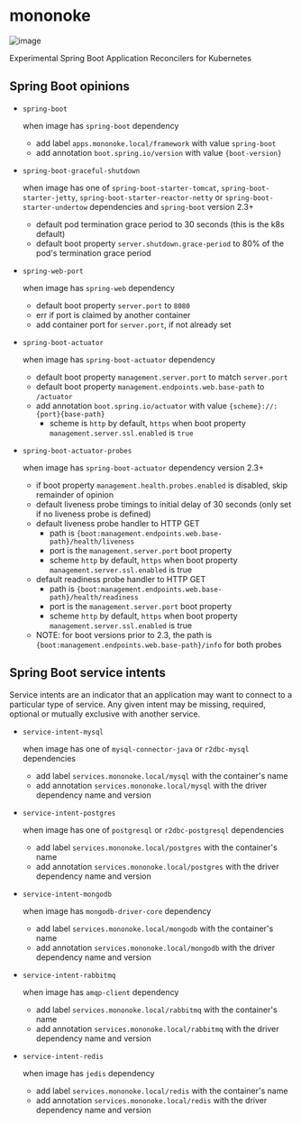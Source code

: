 # mononoke
![image](https://musicart.xboxlive.com/7/ac355100-0000-0000-0000-000000000002/504/image.jpg?w=800&h=600)

Experimental Spring Boot Application Reconcilers for Kubernetes


## Spring Boot opinions

- `spring-boot`
  
  when image has `spring-boot` dependency

  - add label `apps.mononoke.local/framework` with value `spring-boot`
  - add annotation `boot.spring.io/version` with value `{boot-version}`

- `spring-boot-graceful-shutdown`

  when image has one of `spring-boot-starter-tomcat`, `spring-boot-starter-jetty`, `spring-boot-starter-reactor-netty` or `spring-boot-starter-undertow` dependencies and `spring-boot` version 2.3+

  - default pod termination grace period to 30 seconds (this is the k8s default)
  - default boot property `server.shutdown.grace-period` to 80% of the pod's termination grace period

- `spring-web-port`

  when image has `spring-web` dependency
 
  - default boot property `server.port` to `8080`
  - err if port is claimed by another container
  - add container port for `server.port`, if not already set

- `spring-boot-actuator`

  when image has `spring-boot-actuator` dependency

  - default boot property `management.server.port` to match `server.port`
  - default boot property `management.endpoints.web.base-path` to `/actuator`
  - add annotation `boot.spring.io/actuator` with value `{scheme}://:{port}{base-path}`
    - scheme is `http` by default, `https` when boot property `management.server.ssl.enabled` is `true`

- `spring-boot-actuator-probes`

  when image has `spring-boot-actuator` dependency version 2.3+

  - if boot property `management.health.probes.enabled` is disabled, skip remainder of opinion
  - default liveness probe timings to initial delay of 30 seconds (only set if no liveness probe is defined)
  - default liveness probe handler to HTTP GET
    - path is `{boot:management.endpoints.web.base-path}/health/liveness`
    - port is the `management.server.port` boot property
    - scheme `http` by default, `https` when boot property `management.server.ssl.enabled` is true
  - default readiness probe handler to HTTP GET
    - path is `{boot:management.endpoints.web.base-path}/health/readiness`
    - port is the `management.server.port` boot property
    - scheme `http` by default, `https` when boot property `management.server.ssl.enabled` is true
  - NOTE: for boot versions prior to 2.3, the path is `{boot:management.endpoints.web.base-path}/info` for both probes

## Spring Boot service intents

Service intents are an indicator that an application may want to connect to a particular type of service. Any given intent may be missing, required, optional or mutually exclusive with another service.

- `service-intent-mysql`

  when image has one of `mysql-connector-java` or `r2dbc-mysql` dependencies
  
  - add label `services.mononoke.local/mysql` with the container's name
  - add annotation `services.mononoke.local/mysql` with the driver dependency name and version

- `service-intent-postgres`

  when image has one of `postgresql` or `r2dbc-postgresql` dependencies
  
  - add label `services.mononoke.local/postgres` with the container's name
  - add annotation `services.mononoke.local/postgres` with the driver dependency name and version

- `service-intent-mongodb`

  when image has `mongodb-driver-core` dependency
  
  - add label `services.mononoke.local/mongodb` with the container's name
  - add annotation `services.mononoke.local/mongodb` with the driver dependency name and version

- `service-intent-rabbitmq`

  when image has `amqp-client` dependency
  
  - add label `services.mononoke.local/rabbitmq` with the container's name
  - add annotation `services.mononoke.local/rabbitmq` with the driver dependency name and version

- `service-intent-redis`

  when image has `jedis` dependency
  
  - add label `services.mononoke.local/redis` with the container's name
  - add annotation `services.mononoke.local/redis` with the driver dependency name and version
